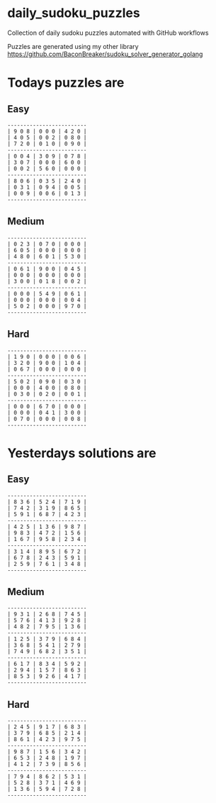 
# daily_sudoku_puzzles 

Collection of daily sudoku puzzles automated with GitHub workflows 

Puzzles are generated using my other library https://github.com/BaconBreaker/sudoku_solver_generator_golang 
 

# Todays puzzles are 

## Easy 

```
-------------------------
| 9 0 8 | 0 0 0 | 4 2 0 | 
| 4 0 5 | 0 0 2 | 0 8 0 | 
| 7 2 0 | 0 1 0 | 0 9 0 | 
-------------------------
| 0 0 4 | 3 0 9 | 0 7 8 | 
| 3 0 7 | 0 0 0 | 6 0 0 | 
| 0 0 2 | 5 6 0 | 0 0 0 | 
-------------------------
| 8 0 6 | 0 3 5 | 2 4 0 | 
| 0 3 1 | 0 9 4 | 0 0 5 | 
| 0 0 9 | 0 0 6 | 0 1 3 | 
-------------------------
```
## Medium 

```
-------------------------
| 0 2 3 | 0 7 0 | 0 0 0 | 
| 6 0 5 | 0 0 0 | 0 0 0 | 
| 4 8 0 | 6 0 1 | 5 3 0 | 
-------------------------
| 0 6 1 | 9 0 0 | 0 4 5 | 
| 0 0 0 | 0 0 0 | 0 0 0 | 
| 3 0 0 | 0 1 8 | 0 0 2 | 
-------------------------
| 0 0 0 | 5 4 9 | 0 6 1 | 
| 0 0 0 | 0 0 0 | 0 0 4 | 
| 5 0 2 | 0 0 0 | 9 7 0 | 
-------------------------
```
## Hard 

```
-------------------------
| 1 9 0 | 0 0 0 | 0 0 6 | 
| 3 2 0 | 9 0 0 | 1 0 4 | 
| 0 6 7 | 0 0 0 | 0 0 0 | 
-------------------------
| 5 0 2 | 0 9 0 | 0 3 0 | 
| 0 0 0 | 4 0 0 | 0 8 0 | 
| 0 3 0 | 0 2 0 | 0 0 1 | 
-------------------------
| 0 0 0 | 6 7 0 | 0 0 0 | 
| 0 0 0 | 0 4 1 | 3 0 0 | 
| 0 7 0 | 0 0 0 | 0 0 8 | 
-------------------------
```
# Yesterdays solutions are 

## Easy 

```
-------------------------
| 8 3 6 | 5 2 4 | 7 1 9 | 
| 7 4 2 | 3 1 9 | 8 6 5 | 
| 5 9 1 | 6 8 7 | 4 2 3 | 
-------------------------
| 4 2 5 | 1 3 6 | 9 8 7 | 
| 9 8 3 | 4 7 2 | 1 5 6 | 
| 1 6 7 | 9 5 8 | 2 3 4 | 
-------------------------
| 3 1 4 | 8 9 5 | 6 7 2 | 
| 6 7 8 | 2 4 3 | 5 9 1 | 
| 2 5 9 | 7 6 1 | 3 4 8 | 
-------------------------
```
## Medium 

```
-------------------------
| 9 3 1 | 2 6 8 | 7 4 5 | 
| 5 7 6 | 4 1 3 | 9 2 8 | 
| 4 8 2 | 7 9 5 | 1 3 6 | 
-------------------------
| 1 2 5 | 3 7 9 | 6 8 4 | 
| 3 6 8 | 5 4 1 | 2 7 9 | 
| 7 4 9 | 6 8 2 | 3 5 1 | 
-------------------------
| 6 1 7 | 8 3 4 | 5 9 2 | 
| 2 9 4 | 1 5 7 | 8 6 3 | 
| 8 5 3 | 9 2 6 | 4 1 7 | 
-------------------------
```
## Hard 

```
-------------------------
| 2 4 5 | 9 1 7 | 6 8 3 | 
| 3 7 9 | 6 8 5 | 2 1 4 | 
| 8 6 1 | 4 2 3 | 9 7 5 | 
-------------------------
| 9 8 7 | 1 5 6 | 3 4 2 | 
| 6 5 3 | 2 4 8 | 1 9 7 | 
| 4 1 2 | 7 3 9 | 8 5 6 | 
-------------------------
| 7 9 4 | 8 6 2 | 5 3 1 | 
| 5 2 8 | 3 7 1 | 4 6 9 | 
| 1 3 6 | 5 9 4 | 7 2 8 | 
-------------------------
```
